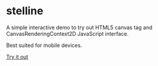 # stelline

A simple interactive demo to try out HTML5 canvas tag and CanvasRenderingContext2D JavaScript interface.

Best suited for mobile devices.

[Try it out](https://alessandrodolci.github.io/stelline/dist/index.html)
